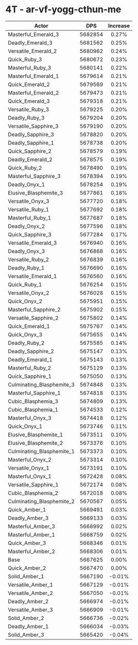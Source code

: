 # 4T - ar-vf-yogg-cthun-me
| Actor | DPS | Increase |
|---|:---:|:---:|
|Masterful_Emerald_3|5682854|0.27%|
|Deadly_Emerald_3|5681562|0.25%|
|Versatile_Emerald_2|5680962|0.24%|
|Quick_Ruby_3|5680672|0.23%|
|Masterful_Ruby_3|5680141|0.22%|
|Masterful_Emerald_1|5679614|0.21%|
|Quick_Emerald_2|5679569|0.21%|
|Masterful_Emerald_2|5679473|0.21%|
|Quick_Emerald_3|5679318|0.21%|
|Versatile_Ruby_3|5679225|0.20%|
|Deadly_Ruby_3|5679204|0.20%|
|Versatile_Sapphire_3|5679190|0.20%|
|Deadly_Sapphire_3|5678820|0.20%|
|Deadly_Sapphire_1|5678738|0.20%|
|Quick_Sapphire_2|5678579|0.19%|
|Deadly_Emerald_2|5678575|0.19%|
|Quick_Ruby_2|5678490|0.19%|
|Masterful_Sapphire_3|5678394|0.19%|
|Deadly_Onyx_1|5678254|0.19%|
|Elusive_Blasphemite_3|5677861|0.18%|
|Versatile_Onyx_3|5677720|0.18%|
|Versatile_Ruby_1|5677692|0.18%|
|Masterful_Ruby_1|5677687|0.18%|
|Deadly_Onyx_2|5677596|0.18%|
|Quick_Sapphire_3|5677284|0.17%|
|Versatile_Emerald_3|5676940|0.16%|
|Deadly_Onyx_3|5676868|0.16%|
|Versatile_Ruby_2|5676839|0.16%|
|Deadly_Ruby_1|5676690|0.16%|
|Versatile_Emerald_1|5676560|0.16%|
|Quick_Ruby_1|5676254|0.15%|
|Versatile_Onyx_2|5676028|0.15%|
|Quick_Onyx_2|5675951|0.15%|
|Masterful_Sapphire_2|5675902|0.15%|
|Versatile_Sapphire_2|5675802|0.14%|
|Quick_Emerald_1|5675767|0.14%|
|Quick_Onyx_3|5675655|0.14%|
|Deadly_Ruby_2|5675585|0.14%|
|Deadly_Sapphire_2|5675147|0.13%|
|Deadly_Emerald_1|5675143|0.13%|
|Masterful_Ruby_2|5675129|0.13%|
|Quick_Sapphire_1|5675050|0.13%|
|Culminating_Blasphemite_3|5674848|0.13%|
|Masterful_Sapphire_1|5674818|0.13%|
|Cubic_Blasphemia_3|5674809|0.13%|
|Cubic_Blasphemia_1|5674533|0.12%|
|Masterful_Onyx_3|5674418|0.12%|
|Quick_Onyx_1|5673746|0.11%|
|Elusive_Blasphemite_1|5673511|0.10%|
|Elusive_Blasphemite_2|5673376|0.10%|
|Culminating_Blasphemite_1|5673373|0.10%|
|Masterful_Onyx_2|5673314|0.10%|
|Versatile_Onyx_1|5673191|0.10%|
|Masterful_Onyx_1|5672428|0.08%|
|Versatile_Sapphire_1|5672174|0.08%|
|Cubic_Blasphemia_2|5672018|0.08%|
|Culminating_Blasphemite_2|5670567|0.05%|
|Quick_Amber_1|5669491|0.03%|
|Deadly_Amber_3|5669133|0.03%|
|Masterful_Amber_3|5668992|0.02%|
|Masterful_Amber_1|5668759|0.02%|
|Quick_Amber_3|5668346|0.01%|
|Masterful_Amber_2|5668306|0.01%|
|Base|5667625|0.00%|
|Quick_Amber_2|5667470|0.00%|
|Solid_Amber_1|5667190|-0.01%|
|Versatile_Amber_1|5667129|-0.01%|
|Versatile_Amber_2|5667050|-0.01%|
|Deadly_Amber_2|5666974|-0.01%|
|Versatile_Amber_3|5666909|-0.01%|
|Solid_Amber_2|5666736|-0.02%|
|Deadly_Amber_1|5666034|-0.03%|
|Solid_Amber_3|5665420|-0.04%|
